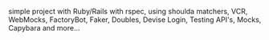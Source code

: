simple project with Ruby/Rails with rspec, using shoulda matchers, VCR, WebMocks, FactoryBot, Faker, Doubles, Devise Login, Testing API's, Mocks, Capybara and more...


